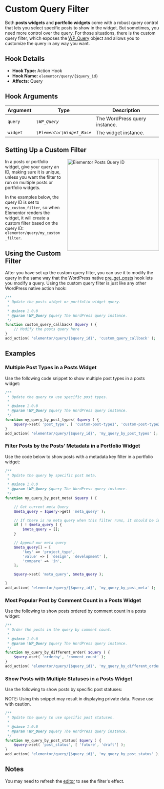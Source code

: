 # Custom Query Filter

<Badge type="tip" vertical="top" text="Elementor Pro" /> <Badge type="warning" vertical="top" text="Advanced" />

Both **posts widgets** and **portfolio widgets** come with a robust query control that lets you select specific posts to show in the widget. But sometimes, you need more control over the query. For those situations, there is the custom query filter, which exposes the [WP_Query](https://developer.wordpress.org/reference/classes/wp_query/) object and allows you to customize the query in any way you want.

## Hook Details

* **Hook Type:** Action Hook
* **Hook Name:** `elementor/query/{$query_id}`
* **Affects:** Query

## Hook Arguments

| Argument | Type                       | Description                   |
|----------|----------------------------|-------------------------------|
| `query`  | _`\WP_Query`_              | The WordPress query instance. |
| `widget` | _`\Elementor\Widget_Base`_ | The widget instance.          |

## Setting Up a Custom Filter

<img src="/assets/img/elementor-posts-query-id.png" alt="Elementor Posts Query ID" style="float: right; width: 300px; margin-left: 20px; margin-bottom: 20px;">

In a posts or portfolio widget, give your query an ID, making sure it is unique, unless you want the filter to run on multiple posts or portfolio widgets.

In the examples below, the query ID is set to `my_custom_filter`, so when Elementor renders the widget, it will create a custom filter based on the query ID: `elementor/query/my_custom_filter`.

## Using the Custom Filter

After you have set up the custom query filter, you can use it to modify the query in the same way that the WordPress native [pre_get_posts](https://developer.wordpress.org/reference/hooks/pre_get_posts/) hook lets you modify a query. Using the custom query filter is just like any other WordPress native action hook:

```php
/**
 * Update the posts widget or portfolio widget query.
 *
 * @since 1.0.0
 * @param \WP_Query $query The WordPress query instance.
 */
function custom_query_callback( $query ) {
	// Modify the posts query here
}
add_action( 'elementor/query/{$query_id}', 'custom_query_callback' );
```

## Examples

### Multiple Post Types in a Posts Widget

Use the following code snippet to show multiple post types in a posts widget:

```php
/**
 * Update the query to use specific post types.
 *
 * @since 1.0.0
 * @param \WP_Query $query The WordPress query instance.
 */
function my_query_by_post_types( $query ) {
	$query->set( 'post_type', [ 'custom-post-type1', 'custom-post-type2' ] );
}
add_action( 'elementor/query/{$query_id}', 'my_query_by_post_types' );
```

### Filter Posts by the Posts' Metadata in a Portfolio Widget

Use the code below to show posts with a metadata key filter in a portfolio widget:

```php
/**
 * Update the query by specific post meta.
 *
 * @since 1.0.0
 * @param \WP_Query $query The WordPress query instance.
 */
function my_query_by_post_meta( $query ) {

	// Get current meta Query
	$meta_query = $query->get( 'meta_query' );

	// If there is no meta query when this filter runs, it should be initialized as an empty array.
	if ( ! $meta_query ) {
		$meta_query = [];
	}

	// Append our meta query
	$meta_query[] = [
		'key' => 'project_type',
		'value' => [ 'design', 'development' ],
		'compare' => 'in',
	];

	$query->set( 'meta_query', $meta_query );

}
add_action( 'elementor/query/{$query_id}', 'my_query_by_post_meta' );
```

### Most Popular Post by Comment Count in a Posts Widget

Use the following to show posts ordered by comment count in a posts widget:

```php
/**
 * Order the posts in the query by comment count.
 *
 * @since 1.0.0
 * @param \WP_Query $query The WordPress query instance.
 */
function my_query_by_different_order( $query ) {
	$query->set( 'orderby', 'comment_count' );
}
add_action( 'elementor/query/{$query_id}', 'my_query_by_different_order' );
```

### Show Posts with Multiple Statuses in a Posts Widget

Use the following to show posts by specific post statuses:

NOTE: Using this snippet may result in displaying private data. Please use with caution.

```php
/**
 * Update the query to use specific post statuses.
 *
 * @since 1.0.0
 * @param \WP_Query $query The WordPress query instance.
 */
function my_query_by_post_status( $query ) {
	$query->set( 'post_status', [ 'future', 'draft'] );
}
add_action( 'elementor/query/{$query_id}', 'my_query_by_post_status' );
```

## Notes

You may need to refresh the [editor](/editor/) to see the filter's effect.
